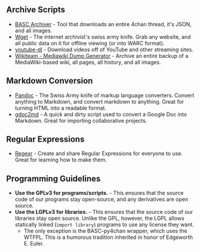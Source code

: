 ## Archive Scripts

* [BASC Archiver](https://github.com/bibanon/BASC-Archiver) - Tool that downloads an entire 4chan thread, it's JSON, and all images.
* [Wget](http://github.com/baslqc/baslqc/wiki/Wget) - The internet archivist's swiss army knife. Grab any website, and all public data on it for offline viewing (or into WARC format).
* [youtube-dl](https://github.com/rg3/youtube-dl) - Download videos off of YouTube and other streaming sites.
* [Wikiteam - Mediawiki Dump Generator](http://archiveteam.org/index.php?title=WikiTeam#Tools_and_source_code) - Archive an entire backup of a MediaWiki-based wiki, all pages, all history, and all images.

## Markdown Conversion

* [Pandoc](http://johnmacfarlane.net/pandoc/) - The Swiss Army knife of markup language converters. Convert anything to Markdown, and convert markdown to anything. Great for turning HTML into a readable format.
* [gdoc2md](http://lifehacker.com/this-script-converts-google-documents-to-markdown-for-e-511746113) - A quick and dirty script used to convert a Google Doc into Markdown. Great for importing collaborative projects.

## Regular Expressions

* [Regexr](http://www.regexr.com/) - Create and share Regular Expressions for everyone to use. Great for learning how to make them.

## Programming Guidelines

* **Use the GPLv3 for programs/scripts.** - This ensures that the source code of our programs stay open-source, and any derivatives are open source.
* **Use the LGPLv3 for libraries.** - This ensures that the source code of our libraries stay open source. Unlike the GPL, however, the LGPL allows statically linked (`import library`) programs to use any license they want.
  * The only exception is the BASC-py4chan wrapper, which uses the WTFPL. This is a humorous tradition inherited in honor of Edgeworth E. Euler.